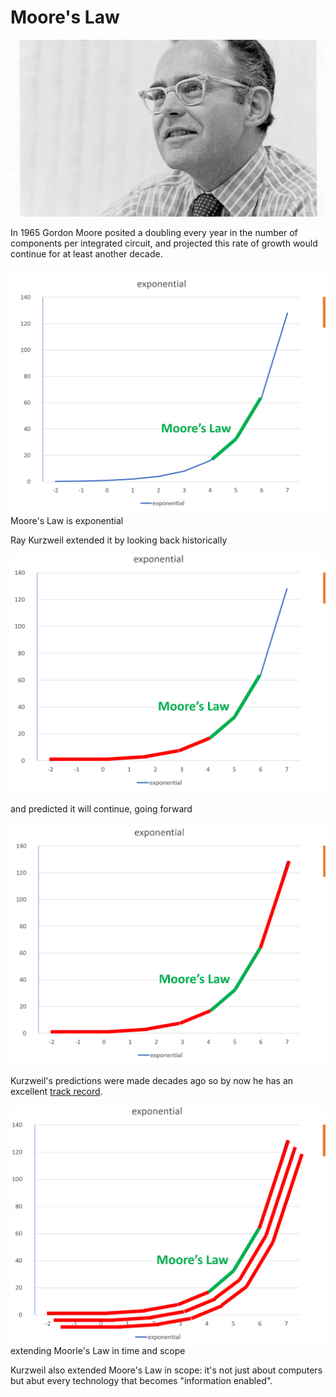 # Moore's Law

![Gordon Earle Moore (born January 3, 1929) is an American businessman, engineer, and the co-founder and chairman emeritus of Intel Corporation.](<../.gitbook/assets/gordon moore.png>)

In 1965 Gordon Moore posited a doubling every year in the number of components per integrated circuit, and projected this rate of growth would continue for at least another decade.

<img src="../.gitbook/assets/image (2) (1).png" alt="" data-size="original"> Moore's Law is exponential

Ray Kurzweil extended it by looking back historically

![](<../.gitbook/assets/image (4) (1).png>)

and predicted it will continue, going forward

![](<../.gitbook/assets/image (1) (1).png>)

Kurzweil's predictions were made decades ago so by now he has an excellent [track record](https://www.kurzweilai.net/how-my-predictions-are-faring-an-update-by-ray-kurzweil).

![](<../.gitbook/assets/image (5) (1).png>) extending Moorle's Law in time and scope

Kurzweil also extended Moore's Law in scope: it's not just about computers but abut every technology that becomes "information enabled".
